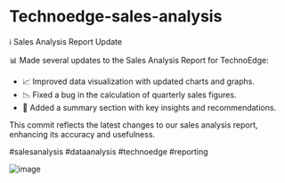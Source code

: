 # Technoedge-sales-analysis
ℹ️ Sales Analysis Report Update

📊 Made several updates to the Sales Analysis Report for TechnoEdge:

- 📈 Improved data visualization with updated charts and graphs.
- 📉 Fixed a bug in the calculation of quarterly sales figures.
- 📄 Added a summary section with key insights and recommendations.

This commit reflects the latest changes to our sales analysis report, enhancing its accuracy and usefulness.

#salesanalysis #dataanalysis #technoedge #reporting

![image](https://github.com/prernaInkar43/Technoedge-sales-analysis/assets/96662678/995f1666-1456-4828-815a-a285415e41ce)
